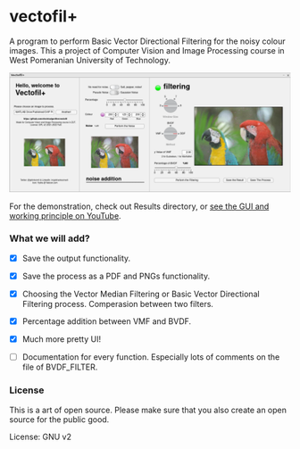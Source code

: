# vectofil+
A program to perform Basic Vector Directional Filtering for the noisy colour images. This a project of Computer Vision and Image Processing course in West Pomeranian University of Technology.

![Demo Screenshot](https://raw.githubusercontent.com/electricalgorithm/vectofil/main/doc/Screenshots/SS-11122021-1.png)

For the demonstration, check out Results directory, or [see the GUI and working principle on YouTube](https://youtu.be/Bp7VDjBYcBw).

### What we will add?

- [X] Save the output functionality.

- [X] Save the process as a PDF and PNGs functionality.

- [x] Choosing the Vector Median Filtering or Basic Vector Directional Filtering process. Comperasion between two filters.

- [x] Percentage addition between VMF and BVDF.

- [x] Much more pretty UI!

- [ ] Documentation for every function. Especially lots of comments on the file of BVDF_FILTER.

### License
This is a art of open source. Please make sure that you also create an open source for the public good.

License: GNU v2

